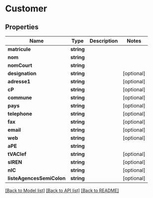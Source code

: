 # Customer

## Properties
Name | Type | Description | Notes
------------ | ------------- | ------------- | -------------
**matricule** | **string** |  | 
**nom** | **string** |  | 
**nomCourt** | **string** |  | 
**designation** | **string** |  | [optional] 
**adresse1** | **string** |  | [optional] 
**cP** | **string** |  | [optional] 
**commune** | **string** |  | [optional] 
**pays** | **string** |  | [optional] 
**telephone** | **string** |  | [optional] 
**fax** | **string** |  | [optional] 
**email** | **string** |  | [optional] 
**web** | **string** |  | [optional] 
**aPE** | **string** |  | 
**tVAClef** | **string** |  | [optional] 
**sIREN** | **string** |  | [optional] 
**nIC** | **string** |  | [optional] 
**listeAgencesSemiColon** | **string** |  | [optional] 

[[Back to Model list]](../README.md#documentation-for-models) [[Back to API list]](../README.md#documentation-for-api-endpoints) [[Back to README]](../README.md)

